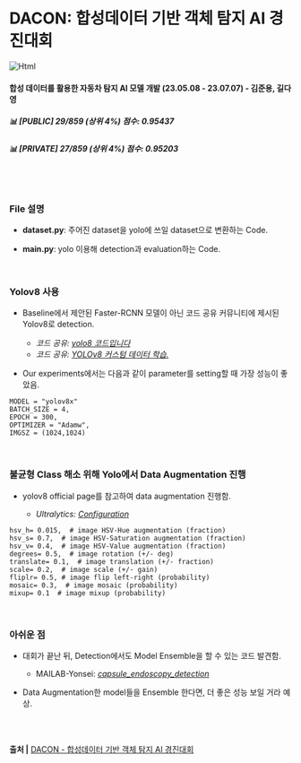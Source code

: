 # DACON: 합성데이터 기반 객체 탐지 AI 경진대회

<img alt="Html" src ="https://img.shields.io/badge/dacon Final rank-Top 4%25-lightblue?style=for-the-badge"/>

#### 합성 데이터를 활용한 자동차 탐지 AI 모델 개발 (23.05.08  - 23.07.07) - 김준용, 길다영
##### 📊 [PUBLIC] 29/859 (상위 4%) 점수: 0.95437
##### 📊 [PRIVATE] 27/859 (상위 4%) 점수: 0.95203

<br><br>

### File 설명

- <b>dataset.py</b>: 주어진 dataset을 yolo에 쓰일 dataset으로 변환하는 Code.

- <b>main.py</b>: yolo 이용해 detection과 evaluation하는 Code.



<br>

### Yolov8 사용
- Baseline에서 제안된 Faster-RCNN 모델이 아닌 코드 공유 커뮤니티에 제시된 Yolov8로 detection. <br>
  - *코드 공유: [yolo8 코드입니다](https://dacon.io/competitions/official/236107/codeshare/8414?page=1&dtype=recent)*
  - *코드 공유: [YOLOv8 커스텀 데이터 학습.](https://github.com/neowizard2018/neowizard/blob/master/DeepLearningProject/YOLOv8_Object_Detection_Roboflow_Aquarium_Data.ipynb)*

- Our experiments에서는 다음과 같이 parameter를 setting할 때 가장 성능이 좋았음.

```
MODEL = "yolov8x"
BATCH_SIZE = 4,
EPOCH = 300,
OPTIMIZER = "Adamw",
IMGSZ = (1024,1024)
```

<br>

### 불균형 Class 해소 위해 Yolo에서 Data Augmentation 진행
- yolov8 official page를 참고하여 data augmentation 진행함.

  - *Ultralytics: [Configuration](https://docs.ultralytics.com/usage/cfg/#export)*

```
hsv_h= 0.015,  # image HSV-Hue augmentation (fraction)
hsv_s= 0.7,  # image HSV-Saturation augmentation (fraction)
hsv_v= 0.4,  # image HSV-Value augmentation (fraction)
degrees= 0.5,  # image rotation (+/- deg)
translate= 0.1,  # image translation (+/- fraction)
scale= 0.2,  # image scale (+/- gain)
fliplr= 0.5, # image flip left-right (probability)
mosaic= 0.3,  # image mosaic (probability)
mixup= 0.1  # image mixup (probability)
```

<br>


### 아쉬운 점
- 대회가 끝난 뒤, Detection에서도 Model Ensemble을 할 수 있는 코드 발견함.<br>
  - MAILAB-Yonsei: *[capsule_endoscopy_detection](https://github.com/MAILAB-Yonsei/capsule_endoscopy_detection)*

- Data Augmentation한 model들을 Ensemble 한다면, 더 좋은 성능 보일 거라 예상.


<br><br>


<b>출처 |</b> [DACON - 합성데이터 기반 객체 탐지 AI 경진대회](https://dacon.io/competitions/official/236107/overview/description) <br>
